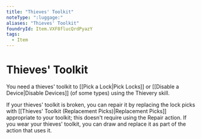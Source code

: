 ```yaml
---
title: "Thieves' Toolkit"
noteType: ":luggage:"
aliases: "Thieves' Toolkit"
foundryId: Item.VXF8flucQrdPyazY
tags:
  - Item
---
```


# Thieves' Toolkit

You need a thieves' toolkit to [[Pick a Lock|Pick Locks]] or [[Disable a Device|Disable Devices]] (of some types) using the Thievery skill.

If your thieves' toolkit is broken, you can repair it by replacing the lock picks with [[Thieves' Toolkit (Replacement Picks)|Replacement Picks]] appropriate to your toolkit; this doesn't require using the Repair action. If you wear your thieves' toolkit, you can draw and replace it as part of the action that uses it.
